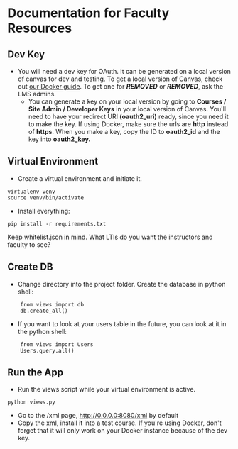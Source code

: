 # Documentation for Faculty Resources

## Dev Key
- You will need a dev key for OAuth. It can be generated on a local version of canvas for dev and testing. To get a local version of Canvas, check out [our Docker guide][1]. To get one for ***REMOVED*** or ***REMOVED***, ask the LMS admins.
    - You can generate a key on your local version by going to **Courses / Site Admin / Developer Keys** in your local version of Canvas. You'll need to have your redirect URI **(oauth2_uri)** ready, since you need it to make the key. If using Docker, make sure the urls are **http** instead of **https**. When you make a key, copy the ID to **oauth2_id** and the key into **oauth2_key.**

## Virtual Environment
- Create a virtual environment and initiate it.
``` 
virtualenv venv
source venv/bin/activate
```
- Install everything:
```
pip install -r requirements.txt
```

Keep whitelist.json in mind. What LTIs do you want the instructors and faculty to see?

## Create DB

- Change directory into the project folder. Create the database in python shell:
```
    from views import db
    db.create_all()
```
- If you want to look at your users table in the future, you can look at it in the python shell:
```
    from views import Users
    Users.query.all()
```

## Run the App

- Run the views script while your virtual environment is active.
```
python views.py
```
- Go to the /xml page, http://0.0.0.0:8080/xml by default
- Copy the xml, install it into a test course. If you're using Docker, don't forget that it will only work on your Docker instance because of the dev key.

[1]: https://***REMOVED***/snippets/73 "Docker Guide"
